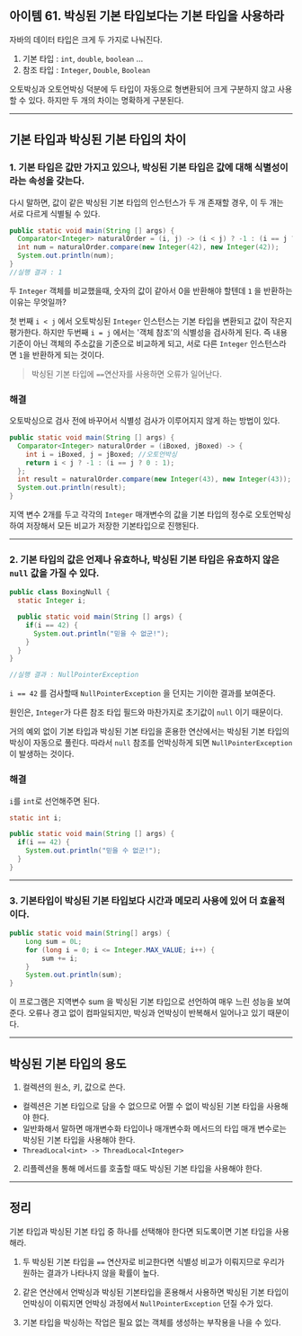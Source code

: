 ## 아이템 61. 박싱된 기본 타입보다는 기본 타입을 사용하라

자바의 데이터 타입은 크게 두 가지로 나눠진다.

1. 기본 타입 : `int`, `double`, `boolean` ...
2. 참조 타입 : `Integer`, `Double`, `Boolean`

오토박싱과 오토언박싱 덕분에 두 타입이 자동으로 형변환되어 크게 구분하지 않고 사용할 수 있다. 하지만 두 개의 차이는 명확하게 구분된다.

___
## 기본 타입과 박싱된 기본 타입의 차이

### 1. 기본 타입은 값만 가지고 있으나, 박싱된 기본 타입은 값에 대해 식별성이라는 속성을 갖는다.
다시 말하면, 값이 같은 박싱된 기본 타입의 인스턴스가 두 개 존재할 경우, 이 두 개는 서로 다르게 식별될 수 있다.

``` java
public static void main(String [] args) {
  Comparator<Integer> naturalOrder = (i, j) -> (i < j) ? -1 : (i == j ? 0 : 1);
  int num = naturalOrder.compare(new Integer(42), new Integer(42));
  System.out.println(num);
}
//실행 결과 : 1
```

두 `Integer` 객체를 비교했을때, 숫자의 값이 같아서 0을 반환해야 할텐데 `1` 을 반환하는 이유는 무엇일까?

첫 번째 `i < j` 에서 오토박싱된 `Integer` 인스턴스는 기본 타입을 변환되고 값이 작은지 평가한다. 하지만 두번째 `i = j` 에서는 '객체 참조'의 식별성을 검사하게 된다. 즉 내용 기준이 아닌 객체의 주소값을 기준으로 비교하게 되고, 서로 다른 `Integer` 인스턴스라면 `1`을 반환하게 되는 것이다.

> 박싱된 기본 타입에 `==`연산자를 사용하면 오류가 일어난다.

### 해결

오토박싱으로 검사 전에 바꾸어서 식별성 검사가 이루어지지 않게 하는 방법이 있다.

```java 
public static void main(String [] args) {
  Comparator<Integer> naturalOrder = (iBoxed, jBoxed) -> {
    int i = iBoxed, j = jBoxed; //오토언박싱
    return i < j ? -1 : (i == j ? 0 : 1);
  };
  int result = naturalOrder.compare(new Integer(43), new Integer(43));
  System.out.println(result);
}
```
지역 변수 2개를 두고 각각의 `Integer` 매개변수의 값을 기본 타입의 정수로 오토언박싱하여 저장해서 모든 비교가 저장한 기본타입으로 진행된다.

___
### 2. 기본 타입의 값은 언제나 유효하나, 박싱된 기본 타입은 유효하지 않은 `null` 값을 가질 수 있다. 

```java
public class BoxingNull {
  static Integer i;

  public static void main(String [] args) {
    if(i == 42) {
      System.out.println("믿을 수 없군!");
    }
  }
}

//실행 결과 : NullPointerException
```
`i == 42` 를 검사할때 `NullPointerException` 을 던지는 기이한 결과를 보여준다.

원인은, `Integer`가 다른 참조 타입 필드와 마찬가지로 초기값이 `null` 이기 때문이다.

거의 예외 없이 기본 타입과 박싱된 기본 타입을 혼용한 연산에서는 박싱된 기본 타입의 박싱이 자동으로 풀린다. 따라서 `null` 참조를 언박싱하게 되면 `NullPointerException`이 발생하는 것이다.

### 해결

`i`를 `int`로 선언해주면 된다.

```java
static int i;

public static void main(String [] args) {
  if(i == 42) {
    System.out.println("믿을 수 없군!");
  }
}
```
___
### 3. 기본타입이 박싱된 기본 타입보다 시간과 메모리 사용에 있어 더 효율적이다.

``` java
public static void main(String[] args) {
	Long sum = 0L;
    for (long i = 0; i <= Integer.MAX_VALUE; i++) {
    	sum += i;
    }
    System.out.println(sum);
}
```
이 프로그램은 지역변수 sum 을 박싱된 기본 타입으로 선언하여 매우 느린 성능을 보여준다. 오류나 경고 없이 컴파일되지만, 박싱과 언박싱이 반복해서 일어나고 있기 때문이다.

___
## 박싱된 기본 타입의 용도

1. 컬렉션의 원소, 키, 값으로 쓴다.
- 컬렉션은 기본 타입으로 담을 수 없으므로 어쩔 수 없이 박싱된 기본 타입을 사용해야 한다.
- 일반화해서 말하면 매개변수화 타입이나 매개변수화 메서드의 타입 매개 변수로는 박싱된 기본 타입을 사용해야 한다.
- `ThreadLocal<int> -> ThreadLocal<Integer>`

2. 리플렉션을 통해 메서드를 호출할 때도 박싱된 기본 타입을 사용해야 한다.

___
## 정리
기본 타입과 박싱된 기본 타입 중 하나를 선택해야 한다면 되도록이면 기본 타입을 사용해라.

1. 두 박싱된 기본 타입을 `==` 연산자로 비교한다면 식별성 비교가 이뤄지므로 우리가 원하는 결과가 나타나지 않을 확률이 높다.

2. 같은 연산에서 언박싱과 박싱된 기본타입을 혼용해서 사용하면 박싱된 기본 타입이 언박싱이 이뤄지면 언박싱 과정에서 `NullPointerException` 던질 수가 있다.

3. 기본 타입을 박싱하는 작업은 필요 없는 객체를 생성하는 부작용을 나을 수 있다.
